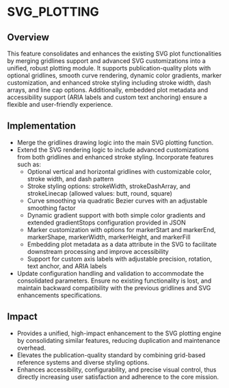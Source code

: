 # SVG_PLOTTING

## Overview
This feature consolidates and enhances the existing SVG plot functionalities by merging gridlines support and advanced SVG customizations into a unified, robust plotting module. It supports publication-quality plots with optional gridlines, smooth curve rendering, dynamic color gradients, marker customization, and enhanced stroke styling including stroke width, dash arrays, and line cap options. Additionally, embedded plot metadata and accessibility support (ARIA labels and custom text anchoring) ensure a flexible and user-friendly experience.

## Implementation
- Merge the gridlines drawing logic into the main SVG plotting function.
- Extend the SVG rendering logic to include advanced customizations from both gridlines and enhanced stroke styling. Incorporate features such as:
  - Optional vertical and horizontal gridlines with customizable color, stroke width, and dash pattern
  - Stroke styling options: strokeWidth, strokeDashArray, and strokeLinecap (allowed values: butt, round, square)
  - Curve smoothing via quadratic Bezier curves with an adjustable smoothing factor
  - Dynamic gradient support with both simple color gradients and extended gradientStops configuration provided in JSON
  - Marker customization with options for markerStart and markerEnd, markerShape, markerWidth, markerHeight, and markerFill
  - Embedding plot metadata as a data attribute in the SVG to facilitate downstream processing and improve accessibility
  - Support for custom axis labels with adjustable precision, rotation, text anchor, and ARIA labels
- Update configuration handling and validation to accommodate the consolidated parameters. Ensure no existing functionality is lost, and maintain backward compatibility with the previous gridlines and SVG enhancements specifications.

## Impact
- Provides a unified, high-impact enhancement to the SVG plotting engine by consolidating similar features, reducing duplication and maintenance overhead.
- Elevates the publication-quality standard by combining grid-based reference systems and diverse styling options.
- Enhances accessibility, configurability, and precise visual control, thus directly increasing user satisfaction and adherence to the core mission.
